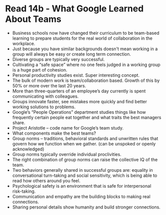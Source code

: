 # Read 14b - What Google Learned About Teams

  - Business schools now have changed their curriculum to be team-based learning to prepare students for the real world of collaboration in the workplace.
  - Just because you have similar backgrounds doesn't mean working in a group will always be easy or create long term connection.
  - Diverse groups are typically very successful.
  - Cultivating a “safe space” where no one feels judged in a working group is a huge part of cohesion.
  - Personal productivity studies exist. Super interesting concept.
  - The bulk of modern work is team/collaboration based. Growth of this by 50% or more over the last 20 years.
  - More than three-quarters of an employee’s day currently is spent communicating with colleagues.
  - Groups innovate faster, see mistakes more quickly and find better working solutions to problems.
  - Google’s “People Operations” department studies things like how frequently certain people eat together and what traits the best managers share.
  - Project Aristotle – code name for Google’s team study.
  - What components make the best teams?
  - Group norms – traditions, behavioral standards and unwritten rules that govern how we function when we gather. (can be unspoked or openly acknowledged)
  - Group norms typically override individual proclivities.
  - The right combination of group norms can raise the collective IQ of the team.
  - Two behaviors generally shared in successful groups are: equality in conversational turn-taking and social sensitivity, which is being able to read how others around you feel.
  - Psychological safety is an environment that is safe for interpersonal risk-taking.
  - Communication and empathy are the building blocks to making real connections.
  - Sharing personal details show humanity and build stronger connections. 